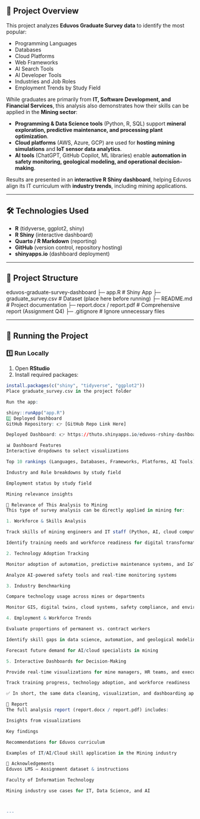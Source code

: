 ## 🎯 Project Overview  
This project analyzes **Eduvos Graduate Survey data** to identify the most popular:  
- Programming Languages  
- Databases  
- Cloud Platforms  
- Web Frameworks  
- AI Search Tools  
- AI Developer Tools  
- Industries and Job Roles  
- Employment Trends by Study Field  

While graduates are primarily from **IT, Software Development, and Financial Services**, this analysis also demonstrates how their skills can be applied in the **Mining sector**:  
- **Programming & Data Science tools** (Python, R, SQL) support **mineral exploration, predictive maintenance, and processing plant optimization**.  
- **Cloud platforms** (AWS, Azure, GCP) are used for **hosting mining simulations** and **IoT sensor data analytics**.  
- **AI tools** (ChatGPT, GitHub Copilot, ML libraries) enable **automation in safety monitoring, geological modeling, and operational decision-making**.  

Results are presented in an **interactive R Shiny dashboard**, helping Eduvos align its IT curriculum with **industry trends**, including mining applications.  

---

## 🛠️ Technologies Used  
- **R** (tidyverse, ggplot2, shiny)  
- **R Shiny** (interactive dashboard)  
- **Quarto / R Markdown** (reporting)  
- **GitHub** (version control, repository hosting)  
- **shinyapps.io** (dashboard deployment)  

---

## 📂 Project Structure  

eduvos-graduate-survey-dashboard
├─ app.R # Shiny App
├─ graduate_survey.csv # Dataset (place here before running)
├─ README.md # Project documentation
├─ report.docx / report.pdf # Comprehensive report (Assignment Q4)
├─ .gitignore # Ignore unnecessary files



---

## 🚀 Running the Project  

### 1️⃣ Run Locally  
1. Open **RStudio**  
2. Install required packages:
```r
install.packages(c("shiny", "tidyverse", "ggplot2"))
Place graduate_survey.csv in the project folder

Run the app:

shiny::runApp("app.R")
2️⃣ Deployed Dashboard
GitHub Repository: 👉 [GitHub Repo Link Here]

Deployed Dashboard: 👉 https://thuto.shinyapps.io/eduvos-rshiny-dashboard/

📊 Dashboard Features
Interactive dropdowns to select visualizations

Top 10 rankings (Languages, Databases, Frameworks, Platforms, AI Tools)

Industry and Role breakdowns by study field

Employment status by study field

Mining relevance insights

🔎 Relevance of This Analysis to Mining
This type of survey analysis can be directly applied in mining for:

1. Workforce & Skills Analysis

Track skills of mining engineers and IT staff (Python, AI, cloud computing)

Identify training needs and workforce readiness for digital transformation

2. Technology Adoption Tracking

Monitor adoption of automation, predictive maintenance systems, and IoT sensors

Analyze AI-powered safety tools and real-time monitoring systems

3. Industry Benchmarking

Compare technology usage across mines or departments

Monitor GIS, digital twins, cloud systems, safety compliance, and environmental monitoring

4. Employment & Workforce Trends

Evaluate proportions of permanent vs. contract workers

Identify skill gaps in data science, automation, and geological modeling

Forecast future demand for AI/cloud specialists in mining

5. Interactive Dashboards for Decision-Making

Provide real-time visualizations for mine managers, HR teams, and executives

Track training progress, technology adoption, and workforce readiness

✅ In short, the same data cleaning, visualization, and dashboarding approach from this Eduvos project can support mining HR analytics, operational monitoring, and technology adoption planning.

📑 Report
The full analysis report (report.docx / report.pdf) includes:

Insights from visualizations

Key findings

Recommendations for Eduvos curriculum

Examples of IT/AI/Cloud skill application in the Mining industry

🙌 Acknowledgements
Eduvos LMS – Assignment dataset & instructions

Faculty of Information Technology

Mining industry use cases for IT, Data Science, and AI



---
